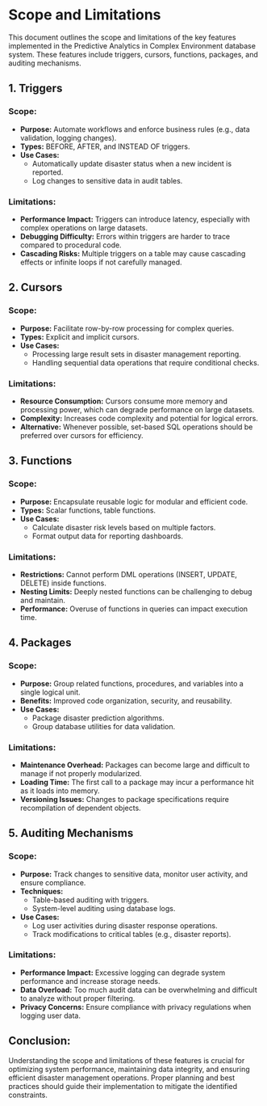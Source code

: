 # Scope and Limitations
This document outlines the scope and limitations of the key features implemented in the Predictive Analytics in Complex Environment database system. These features include triggers, cursors, functions, packages, and auditing mechanisms.

## 1. Triggers
### Scope:
- **Purpose:** Automate workflows and enforce business rules (e.g., data validation, logging changes).
- **Types:** BEFORE, AFTER, and INSTEAD OF triggers.
- **Use Cases:**
  - Automatically update disaster status when a new incident is reported.
  - Log changes to sensitive data in audit tables.
### Limitations:
- **Performance Impact:** Triggers can introduce latency, especially with complex operations on large datasets.
- **Debugging Difficulty:** Errors within triggers are harder to trace compared to procedural code.
- **Cascading Risks:** Multiple triggers on a table may cause cascading effects or infinite loops if not carefully managed.
## 2. Cursors
### Scope:
- **Purpose:** Facilitate row-by-row processing for complex queries.
- **Types:** Explicit and implicit cursors.
- **Use Cases:**
  - Processing large result sets in disaster management reporting.
  - Handling sequential data operations that require conditional checks.
### Limitations:
- **Resource Consumption:** Cursors consume more memory and processing power, which can degrade performance on large datasets.
- **Complexity:** Increases code complexity and potential for logical errors.
- **Alternative:** Whenever possible, set-based SQL operations should be preferred over cursors for efficiency.
## 3. Functions
### Scope:
- **Purpose:** Encapsulate reusable logic for modular and efficient code.
- **Types:** Scalar functions, table functions.
- **Use Cases:**
  - Calculate disaster risk levels based on multiple factors.
  - Format output data for reporting dashboards.
### Limitations:
- **Restrictions:** Cannot perform DML operations (INSERT, UPDATE, DELETE) inside functions.
- **Nesting Limits:** Deeply nested functions can be challenging to debug and maintain.
- **Performance:** Overuse of functions in queries can impact execution time.
## 4. Packages
### Scope:
- **Purpose:** Group related functions, procedures, and variables into a single logical unit.
- **Benefits:** Improved code organization, security, and reusability.
- **Use Cases:**
  - Package disaster prediction algorithms.
  - Group database utilities for data validation.
### Limitations:
- **Maintenance Overhead:** Packages can become large and difficult to manage if not properly modularized.
- **Loading Time:** The first call to a package may incur a performance hit as it loads into memory.
- **Versioning Issues:** Changes to package specifications require recompilation of dependent objects.
## 5. Auditing Mechanisms
### Scope:
- **Purpose:** Track changes to sensitive data, monitor user activity, and ensure compliance.
- **Techniques:**
  - Table-based auditing with triggers.
  - System-level auditing using database logs.
- **Use Cases:**
  - Log user activities during disaster response operations.
  - Track modifications to critical tables (e.g., disaster reports).
### Limitations:
- **Performance Impact:** Excessive logging can degrade system performance and increase storage needs.
- **Data Overload:** Too much audit data can be overwhelming and difficult to analyze without proper filtering.
- **Privacy Concerns:** Ensure compliance with privacy regulations when logging user data.
## Conclusion:
Understanding the scope and limitations of these features is crucial for optimizing system performance, maintaining data integrity, and ensuring efficient disaster management operations. Proper planning and best practices should guide their implementation to mitigate the identified constraints.
